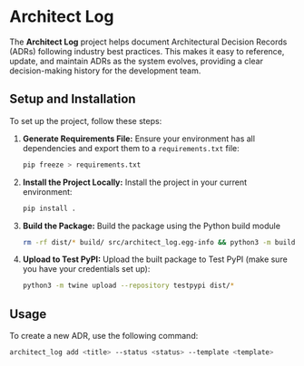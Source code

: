 # Architect Log

The **Architect Log** project helps document Architectural Decision Records (ADRs) following industry best practices. This makes it easy to reference, update, and maintain ADRs as the system evolves, providing a clear decision-making history for the development team.

## Setup and Installation

To set up the project, follow these steps:

1. **Generate Requirements File:**
   Ensure your environment has all dependencies and export them to a `requirements.txt` file:
   ```bash
   pip freeze > requirements.txt
   ```
2. **Install the Project Locally:**
   Install the project in your current environment:
   ```bash
   pip install .
   ```
3. **Build the Package:**
   Build the package using the Python build module
   ```bash
   rm -rf dist/* build/ src/architect_log.egg-info && python3 -m build
   ```
4. **Upload to Test PyPI:**
   Upload the built package to Test PyPI (make sure you have your credentials set up):
   ```bash
   python3 -m twine upload --repository testpypi dist/*
   ```

## Usage

   To create a new ADR, use the following command:
   ```bash
   architect_log add <title> --status <status> --template <template>
   ```
